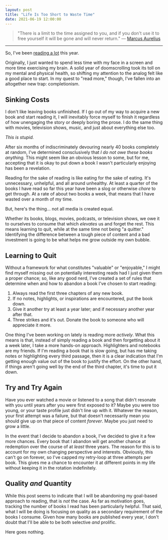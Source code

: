 ```yaml
---
layout: post
title: "Life Is Too Short to Waste Time"
date: 2021-06-19 12:00:00
---
```


> "There is a limit to the time assigned to you, and if you don't use it to free yourself it will be gone and will never return." — [Marcus Aurelius](https://en.wikipedia.org/wiki/Marcus_Aurelius)

---

So, I've been [reading a lot](/library.html) this year.

Originally, I just wanted to spend less time with my face in a screen and more time exercising my brain. A solid year of doomscrolling took its toll on my mental and physical health, so shifting my attention to the analog felt like a good place to start. In my quest to "read more," though, I've fallen into an altogether new trap: completionism.

## Sinking Costs

I don't like leaving books unfinished. If I go out of my way to acquire a new book and start reading it, I will inevitably force myself to finish it regardless of how unengaging the story or deeply boring the prose. I do the same thing with movies, television shows, music, and just about everything else too.

_This is stupid._

After six months of indiscriminately devouring nearly 40 books completely at random, I've determined consclusively that _I do not owe these books anything._ This might seem like an obvious lesson to some, but for me, accepting that it is okay to put down a book I wasn't particularly enjoying has been a revelation.

Reading for the sake of reading is like eating for the sake of eating. It's unnecessary, unhelpful, and all around unhealthy. At least a quarter of the books I have read so far this year have been a slog or otherwise _chore_ to get through. At a rate of about two books a week, that means that I have wasted over a month of my time.

But, here's the thing... not all media is created equal.

Whether its books, blogs, movies, podcasts, or television shows, we owe it to ourselves to consume that which _elevates_ us and forget the rest. This means learning to quit, while at the same time not being "a quitter." Identifying the difference between a tough piece of content and a bad investment is going to be what helps me grow outside my own bubble.

## Learning to Quit

Without a framework for what constitutes "valuable" or "enjoyable," I might find myself missing out on potentially interesting reads had I just given them a proper chance; so, like any good nerd, I've created a set of rules that determine when and how to abandon a book I've chosen to start reading:

1. Always read the first three chapters of any new book.
1. If no notes, highlights, or inspirations are encountered, put the book down.
1. Give it another try at least a year later; and if necessary another year after that.
1. Three strikes and it's out. Donate the book to someone who will appreciate it more.

One thing I've been working on lately is reading more _actively_. What this means is that, instead of simply reading a book and then forgetting about it a week later, I take a more hands-on approach. Highlighters and notebooks are my friends. If I'm reading a book that is slow going, but has me taking notes or highlighting every third passage, then it is a clear indication that I'm getting enough value out of the book to justify the effort. On the other hand, if things aren't going well by the end of the third chapter, it's time to put it down.

## Try and Try Again

Have you ever watched a movie or listened to a song that didn't resonate with you until years after you were first exposed to it? Maybe you were too young, or your taste profile just didn't line up with it. Whatever the reason, your first attempt was a failure, but that doesn't necessarily mean you should give up on that piece of content _forever_. Maybe you just need to grow a little.

In the event that I decide to abandon a book, I've decided to give it a few more chances. Every book that I abandon will get another chance at redemption over the course of at _least_ three years. The reason for this is to account for my own changing perspective and interests. Obviously, this can't go on forever, so I've capped my retry-loop at three attempts per book. This gives me a chance to encounter it at different points in my life without keeping it in the rotation indefinitely.

## Quality _and_ Quantity

While this post seems to indicate that I will be abandoning my goal-based approach to reading, that is _not_ the case. As far as motivation goes, tracking the number of books I read has been particularly helpful. That said, what I will be doing is focusing on quality as a secondary requirement of the books I consume. Given how many books are published every year, I don't doubt that I'll be able to be both selective _and_ prolific.

Here goes nothing.
